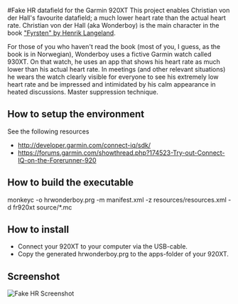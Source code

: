 #Fake HR datafield for the Garmin 920XT
This project enables Christian von der Hall's favourite datafield; a much lower heart rate than the actual heart rate. Christian von der Hall (aka Wonderboy) is the main character in the book ["Fyrsten" by Henrik Langeland](https://www.goodreads.com/book/show/17826227-fyrsten).

For those of you who haven't read the book (most of you, I guess, as the book is in Norwegian), Wonderboy uses a fictive Garmin watch called 930XT. On that watch, he uses an app that shows his heart rate as much lower than his actual heart rate. In meetings (and other relevant situations) he wears the watch clearly visible for everyone to see his extremely low heart rate and be impressed and intimidated by his calm appearance in heated discussions. Master suppression technique.

## How to setup the environment
See the following resources 
* http://developer.garmin.com/connect-iq/sdk/
* https://forums.garmin.com/showthread.php?174523-Try-out-Connect-IQ-on-the-Forerunner-920

## How to build the executable
monkeyc -o hrwonderboy.prg -m manifest.xml -z resources/resources.xml -d fr920xt source/*.mc
	

## How to install
* Connect your 920XT to your computer via the USB-cable.
* Copy the generated hrwonderboy.prg to the apps-folder of your 920XT.

## Screenshot
![Fake HR Screenshot](https://dl.dropboxusercontent.com/u/11730591/vonderhall.jpg "Fake HR")

